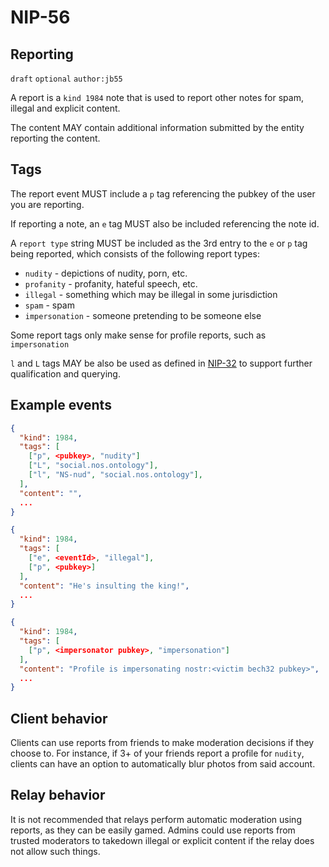
NIP-56
======

Reporting
---------

`draft` `optional` `author:jb55`

A report is a `kind 1984` note that is used to report other notes for spam,
illegal and explicit content.

The content MAY contain additional information submitted by the entity
reporting the content.

Tags
----

The report event MUST include a `p` tag referencing the pubkey of the user you
are reporting.

If reporting a note, an `e` tag MUST also be included referencing the note id.

A `report type` string MUST be included as the 3rd entry to the `e` or `p` tag
being reported, which consists of the following report types:

- `nudity` - depictions of nudity, porn, etc.
- `profanity` - profanity, hateful speech, etc.
- `illegal` - something which may be illegal in some jurisdiction
- `spam` - spam
- `impersonation` - someone pretending to be someone else

Some report tags only make sense for profile reports, such as `impersonation`

`l` and `L` tags MAY be also be used as defined in [NIP-32](32.md) to support
further qualification and querying.

Example events
--------------

```json
{
  "kind": 1984,
  "tags": [
    ["p", <pubkey>, "nudity"]
    ["L", "social.nos.ontology"],
    ["l", "NS-nud", "social.nos.ontology"],
  ],
  "content": "",
  ...
}

{
  "kind": 1984,
  "tags": [
    ["e", <eventId>, "illegal"],
    ["p", <pubkey>]
  ],
  "content": "He's insulting the king!",
  ...
}

{
  "kind": 1984,
  "tags": [
    ["p", <impersonator pubkey>, "impersonation"]
  ],
  "content": "Profile is impersonating nostr:<victim bech32 pubkey>",
  ...
}
```

Client behavior
---------------

Clients can use reports from friends to make moderation decisions if they
choose to. For instance, if 3+ of your friends report a profile for `nudity`,
clients can have an option to automatically blur photos from said account.


Relay behavior
--------------

It is not recommended that relays perform automatic moderation using reports,
as they can be easily gamed. Admins could use reports from trusted moderators to
takedown illegal or explicit content if the relay does not allow such things.
